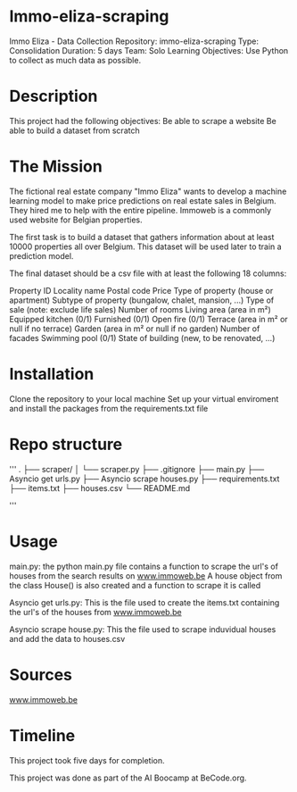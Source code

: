 # Immo-eliza-scraping

Immo Eliza - Data Collection
Repository: immo-eliza-scraping
Type: Consolidation
Duration: 5 days
Team: Solo
Learning Objectives: Use Python to collect as much data as possible.

# Description
This project had the following objectives:
    Be able to scrape a website
    Be able to build a dataset from scratch
    
# The Mission
The fictional real estate company "Immo Eliza" wants to develop a machine learning model to make price predictions on real estate sales in Belgium. They hired me to help with the entire pipeline. Immoweb is a commonly used website for Belgian properties.

The first task is to build a dataset that gathers information about at least 10000 properties all over Belgium. This dataset will be used later to train a prediction model.

The final dataset should be a csv file with at least the following 18 columns:

Property ID
Locality name
Postal code
Price
Type of property (house or apartment)
Subtype of property (bungalow, chalet, mansion, ...)
Type of sale (note: exclude life sales)
Number of rooms
Living area (area in m²)
Equipped kitchen (0/1)
Furnished (0/1)
Open fire (0/1)
Terrace (area in m² or null if no terrace)
Garden (area in m² or null if no garden)
Number of facades
Swimming pool (0/1)
State of building (new, to be renovated, ...)

# Installation
Clone the repository to your local machine
Set up your virtual enviroment and install the packages from the requirements.txt file

# Repo structure
'''
.
├── scraper/
│   └── scraper.py
├── .gitignore
├── main.py
├── Asyncio get urls.py
├── Asyncio scrape houses.py
├── requirements.txt
├── items.txt
├── houses.csv
└── README.md

'''

# Usage
main.py:
the python main.py file contains a function to scrape the url's of houses from the search results on www.immoweb.be
A house object from the class House() is also created and a function to scrape it is called

Asyncio get urls.py:
This is the file used to create the items.txt containing the url's of the houses from www.immoweb.be

Asyncio scrape house.py:
This the file used to scrape induvidual houses and add the data to houses.csv

# Sources
www.immoweb.be

# Timeline
This project took five days for completion.

This project was done as part of the AI Boocamp at BeCode.org.